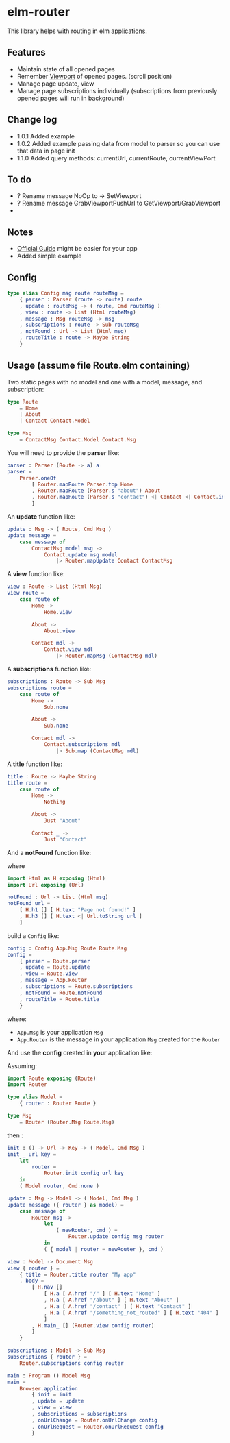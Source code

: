 # elm-router

This library helps with routing in elm [applications](https://package.elm-lang.org/packages/elm/browser/latest/Browser#application).

## Features

- Maintain state of all opened pages
- Remember [Viewport](https://package.elm-lang.org/packages/elm/browser/latest/Browser-Dom#Viewport) of opened pages. (scroll position)
- Manage page update, view
- Manage page subscriptions individually (subscriptions from previously opened pages will run in background)

## Change log

- 1.0.1 Added example
- 1.0.2 Added example passing data from model to parser so you can use that data in page init
- 1.1.0 Added query methods: currentUrl, currentRoute, currentViewPort

## To do

- ? Rename message NoOp to -> SetViewport
- ? Rename message GrabViewportPushUrl to GetViewport/GrabViewport
-

## Notes

- [Official Guide](https://guide.elm-lang.org/) might be easier for your app
- Added simple example

## Config

```elm
type alias Config msg route routeMsg =
    { parser : Parser (route -> route) route
    , update : routeMsg -> ( route, Cmd routeMsg )
    , view : route -> List (Html routeMsg)
    , message : Msg routeMsg -> msg
    , subscriptions : route -> Sub routeMsg
    , notFound : Url -> List (Html msg)
    , routeTitle : route -> Maybe String
    }
```

## Usage (assume file Route.elm containing)

Two static pages with no model and one with a model, message, and subscription:

```elm
type Route
    = Home
    | About
    | Contact Contact.Model

type Msg
    = ContactMsg Contact.Model Contact.Msg
```

You will need to provide the **parser** like:

```elm
parser : Parser (Route -> a) a
parser =
    Parser.oneOf
        [ Router.mapRoute Parser.top Home
        , Router.mapRoute (Parser.s "about") About
        , Router.mapRoute (Parser.s "contact") <| Contact <| Contact.init "" ""
        ]
```

An **update** function like:

```elm
update : Msg -> ( Route, Cmd Msg )
update message =
    case message of
        ContactMsg model msg ->
            Contact.update msg model
                |> Router.mapUpdate Contact ContactMsg
```

A **view** function like:

```elm
view : Route -> List (Html Msg)
view route =
    case route of
        Home ->
            Home.view

        About ->
            About.view

        Contact mdl ->
            Contact.view mdl
                |> Router.mapMsg (ContactMsg mdl)
```

A **subscriptions** function like:

```elm
subscriptions : Route -> Sub Msg
subscriptions route =
    case route of
        Home ->
            Sub.none

        About ->
            Sub.none

        Contact mdl ->
            Contact.subscriptions mdl
                |> Sub.map (ContactMsg mdl)
```

A **title** function like:

```elm
title : Route -> Maybe String
title route =
    case route of
        Home ->
            Nothing

        About ->
            Just "About"

        Contact _ ->
            Just "Contact"
```

And a **notFound** function like:

where

```elm
import Html as H exposing (Html)
import Url exposing (Url)

notFound : Url -> List (Html msg)
notFound url =
    [ H.h1 [] [ H.text "Page not found!" ]
    , H.h3 [] [ H.text <| Url.toString url ]
    ]
```

build a `Config` like:

```elm
config : Config App.Msg Route Route.Msg
config =
    { parser = Route.parser
    , update = Route.update
    , view = Route.view
    , message = App.Router
    , subscriptions = Route.subscriptions
    , notFound = Route.notFound
    , routeTitle = Route.title
    }
```

where:

- `App.Msg` is your application `Msg`
- `App.Router` is the message in your application `Msg` created for the `Router`

And use the **config** created in **your** application like:

Assuming:

```elm
import Route exposing (Route)
import Router

type alias Model =
    { router : Router Route }

type Msg
    = Router (Router.Msg Route.Msg)
```

then :

```elm
init : () -> Url -> Key -> ( Model, Cmd Msg )
init _ url key =
    let
        router =
            Router.init config url key
    in
    ( Model router, Cmd.none )

update : Msg -> Model -> ( Model, Cmd Msg )
update message ({ router } as model) =
    case message of
        Router msg ->
            let
                ( newRouter, cmd ) =
                    Router.update config msg router
            in
            ( { model | router = newRouter }, cmd )

view : Model -> Document Msg
view { router } =
    { title = Router.title router "My app"
    , body =
        [ H.nav []
            [ H.a [ A.href "/" ] [ H.text "Home" ]
            , H.a [ A.href "/about" ] [ H.text "About" ]
            , H.a [ A.href "/contact" ] [ H.text "Contact" ]
            , H.a [ A.href "/something_not_routed" ] [ H.text "404" ]
            ]
        , H.main_ [] (Router.view config router)
        ]
    }

subscriptions : Model -> Sub Msg
subscriptions { router } =
    Router.subscriptions config router

main : Program () Model Msg
main =
    Browser.application
        { init = init
        , update = update
        , view = view
        , subscriptions = subscriptions
        , onUrlChange = Router.onUrlChange config
        , onUrlRequest = Router.onUrlRequest config
        }
```
